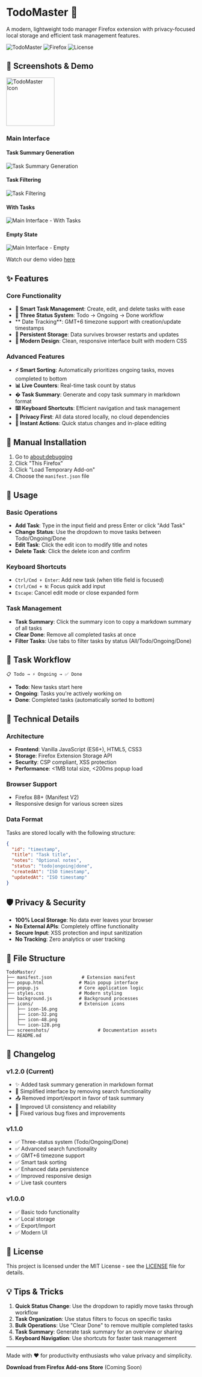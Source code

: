 # TodoMaster 🚀

A modern, lightweight todo manager Firefox extension with privacy-focused local storage and efficient task management features.

![TodoMaster](https://img.shields.io/badge/version-1.2.0-blue.svg) 
![Firefox](https://img.shields.io/badge/Firefox-88%2B-orange.svg)
![License](https://img.shields.io/badge/license-MIT-green.svg)

## 🎨 Screenshots & Demo

<img src="icons/icon-128.png" alt="TodoMaster Icon" width="128" height="128" align="center">

### Main Interface

#### Task Summary Generation
![Task Summary Generation](screenshots/05-generate-task-summary.png)

#### Task Filtering
![Task Filtering](screenshots/02-task-filtering-by-status.png)

#### With Tasks
![Main Interface - With Tasks](screenshots/01-main-interface-with-data.png)

#### Empty State
![Main Interface - Empty](screenshots/00-main-interface-empty.png)

Watch our demo video [here](screenshots/04-demo.mp4)

## ✨ Features

### Core Functionality
- **📝 Smart Task Management**: Create, edit, and delete tasks with ease
- **🔄 Three Status System**: Todo → Ongoing → Done workflow
- ** Date Tracking**: GMT+6 timezone support with creation/update timestamps
- **💾 Persistent Storage**: Data survives browser restarts and updates
- **🎨 Modern Design**: Clean, responsive interface built with modern CSS

### Advanced Features
- **⚡ Smart Sorting**: Automatically prioritizes ongoing tasks, moves completed to bottom
- **📊 Live Counters**: Real-time task count by status
- **� Task Summary**: Generate and copy task summary in markdown format
- **⌨️ Keyboard Shortcuts**: Efficient navigation and task management
- **🔐 Privacy First**: All data stored locally, no cloud dependencies
- **🎯 Instant Actions**: Quick status changes and in-place editing

## 🚀 Manual Installation
1. Go to [about:debugging](about:debugging)
2. Click "This Firefox"
3. Click "Load Temporary Add-on"
4. Choose the `manifest.json` file

## 📖 Usage

### Basic Operations
- **Add Task**: Type in the input field and press Enter or click "Add Task"
- **Change Status**: Use the dropdown to move tasks between Todo/Ongoing/Done
- **Edit Task**: Click the edit icon to modify title and notes
- **Delete Task**: Click the delete icon and confirm

### Keyboard Shortcuts
- `Ctrl/Cmd + Enter`: Add new task (when title field is focused)
- `Ctrl/Cmd + N`: Focus quick add input
- `Escape`: Cancel edit mode or close expanded form

### Task Management
- **Task Summary**: Click the summary icon to copy a markdown summary of all tasks
- **Clear Done**: Remove all completed tasks at once
- **Filter Tasks**: Use tabs to filter tasks by status (All/Todo/Ongoing/Done)

## 🎯 Task Workflow

```
📋 Todo → ⚡ Ongoing → ✅ Done
```

- **Todo**: New tasks start here
- **Ongoing**: Tasks you're actively working on
- **Done**: Completed tasks (automatically sorted to bottom)

## 🔧 Technical Details

### Architecture
- **Frontend**: Vanilla JavaScript (ES6+), HTML5, CSS3
- **Storage**: Firefox Extension Storage API
- **Security**: CSP compliant, XSS protection
- **Performance**: <1MB total size, <200ms popup load

### Browser Support
- Firefox 88+ (Manifest V2)
- Responsive design for various screen sizes

### Data Format
Tasks are stored locally with the following structure:
```json
{
  "id": "timestamp",
  "title": "Task title",
  "notes": "Optional notes",
  "status": "todo|ongoing|done",
  "createdAt": "ISO timestamp",
  "updatedAt": "ISO timestamp"
}
```

## 🛡️ Privacy & Security

- **100% Local Storage**: No data ever leaves your browser
- **No External APIs**: Completely offline functionality
- **Secure Input**: XSS protection and input sanitization
- **No Tracking**: Zero analytics or user tracking

## 📁 File Structure

```
TodoMaster/
├── manifest.json           # Extension manifest
├── popup.html             # Main popup interface
├── popup.js               # Core application logic
├── styles.css             # Modern styling
├── background.js          # Background processes
├── icons/                 # Extension icons
│   ├── icon-16.png
│   ├── icon-32.png
│   ├── icon-48.png
│   └── icon-128.png
├── screenshots/                  # Documentation assets
└── README.md
```

## 🔄 Changelog

### v1.2.0 (Current)
- ✨ Added task summary generation in markdown format
- 🔄 Simplified interface by removing search functionality
- 📤 Removed import/export in favor of task summary
- 🎨 Improved UI consistency and reliability
- 🐛 Fixed various bug fixes and improvements

### v1.1.0

- ✅ Three-status system (Todo/Ongoing/Done)
- ✅ Advanced search functionality
- ✅ GMT+6 timezone support
- ✅ Smart task sorting
- ✅ Enhanced data persistence
- ✅ Improved responsive design
- ✅ Live task counters

### v1.0.0

- ✅ Basic todo functionality
- ✅ Local storage
- ✅ Export/Import
- ✅ Modern UI


## 📄 License

This project is licensed under the MIT License - see the [LICENSE](LICENSE) file for details.

## 💡 Tips & Tricks

1. **Quick Status Change**: Use the dropdown to rapidly move tasks through workflow
2. **Task Organization**: Use status filters to focus on specific tasks
3. **Bulk Operations**: Use "Clear Done" to remove multiple completed tasks
4. **Task Summary**: Generate task summary for an overview or sharing
5. **Keyboard Navigation**: Use shortcuts for faster task management

---

Made with ❤️ for productivity enthusiasts who value privacy and simplicity.

**Download from Firefox Add-ons Store** (Coming Soon)